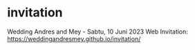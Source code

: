 # invitation
Wedding Andres and Mey - Sabtu, 10 Juni 2023
Web Invitation:
https://weddingandresmey.github.io/invitation/
